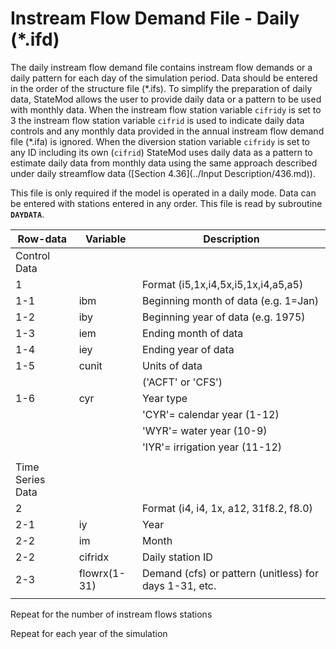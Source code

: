 # Instream Flow Demand File - Daily (*.ifd) #

The daily instream flow demand file contains instream flow demands or a daily pattern for each day of the simulation period. Data should be 
entered in the order of the structure file (\*.ifs). To simplify the preparation of daily data, StateMod allows the user to provide daily data 
or a pattern to be used with monthly data. When the instream flow station variable `cifridy` is set to 3 the instream flow station variable `cifrid` 
is used to indicate daily data controls and any monthly data provided in the annual instream flow demand file (\*.ifa) is ignored. When the diversion 
station variable `cifridy` is set to any ID including its own (`cifrid`) StateMod uses daily data as a pattern to estimate daily data from monthly data 
using the same approach described under daily streamflow data ([Section 4.36](../Input Description/436.md)).

This file is only required if the model is operated in a daily mode. Data can be entered with stations entered in any order. This file is read by 
subroutine **`DAYDATA`**.

| Row-data							| Variable						| Description 								|				
| ------------------				| --------------------			| --------									|
| Control Data						| 								| 											|
| 1	 								| 								| Format (i5,1x,i4,5x,i5,1x,i4,a5,a5)
| 1-1								| ibm							| Beginning month of data (e.g. 1=Jan)
| 1-2								| iby							| Beginning year of data (e.g. 1975)
| 1-3								| iem							| Ending month of data
| 1-4								| iey							| Ending year of data 
| 1-5								| cunit							| Units of data 
| 									| 								| ('ACFT' or 'CFS')
| 1-6								| cyr							| Year type 
| 									| 								| 'CYR'= calendar year (1-12)
| 									| 								| 'WYR'= water year (10-9)
| 									| 								| 'IYR'= irrigation year (11-12) 
| | | |
| Time Series Data | | |
| 2									| 								| Format (i4, i4, 1x, a12, 31f8.2, f8.0)
| 2-1								| iy							| Year
| 2-2								| im							| Month
| 2-2								| cifridx						| Daily station ID
| 2-3								| flowrx(1-31)					| Demand (cfs) or pattern (unitless) for days 1-31, etc.
| | | |

Repeat for the number of instream flows stations

Repeat for each year of the simulation
